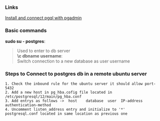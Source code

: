 ### Links
<a href="https://www.tecmint.com/install-postgresql-and-pgadmin-in-ubuntu/">Install and connect pgql with pgadmin</a>      

### Basic commands
**sudo su - postgres**:   
>Used to enter to db server   
**\c dbname username**:    
>Switch connection to a new database as user username


### Steps to Connect to postgres db in a remote ubuntu server
```
1. Check the inbound rule for the ubuntu server it should allow port-5432   
2. Add a new host in pg_hba.cofig file located in  /etc/postgresql/12/main/pg_hba.conf    
3. Add entrys as follows ->  host    database  user  IP-address   authentication-method    
4. Uncomment listen_address entry and initialize to '*' postgresql.conf located in same location as previous one
``` 
